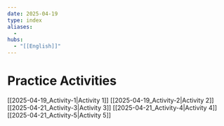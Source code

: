 ```yaml
---
date: 2025-04-19
type: index
aliases:
  -
hubs:
  - "[[English]]"
---
```


# Practice Activities

[[2025-04-19_Activity-1|Activity 1]]
[[2025-04-19_Activity-2|Activity 2]]
[[2025-04-21_Activity-3|Activity 3]]
[[2025-04-21_Activity-4|Activity 4]]
[[2025-04-21_Activity-5|Activity 5]]
